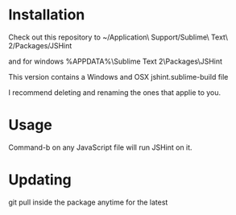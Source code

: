Installation
============

Check out this repository to ~/Application\ Support/Sublime\ Text\ 2/Packages/JSHint

and for windows %APPDATA%\Sublime Text 2\Packages\JSHint

This version contains a Windows and OSX jshint.sublime-build file

I recommend deleting and renaming the ones that applie to you.

Usage
=====
Command-b on any JavaScript file will run JSHint on it.

Updating
========
git pull inside the package anytime for the latest
